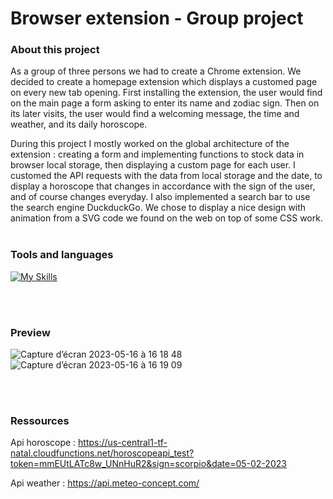 # Browser extension - Group project

### About this project

As a group of three persons we had to create a Chrome extension. 
We decided to create a homepage extension which displays a customed page on every new tab opening.
First installing the extension, the user would find on the main page a form asking to enter its name and zodiac sign. 
Then on its later visits, the user would find a welcoming message, the time and weather, and its daily horoscope. 

During this project I mostly worked on the global architecture of the extension : creating a form and implementing functions to stock data in browser local storage, then displaying a custom page for each user. I customed the API requests with the data from local storage and the date, to display a horoscope that changes in accordance with the sign of the user, and of course changes everyday.
I also implemented a search bar to use the search engine DuckduckGo. 
We chose to display a nice design with animation from a SVG code we found on the web on top of some CSS work. 
<br>
<br>

### Tools and languages

[![My Skills](https://skillicons.dev/icons?i=js,html,css,svg,figma,git,github,vscode,postman)](https://skillicons.dev)


<br>
<br>

### Preview
![Capture d’écran 2023-05-16 à 16 18 48](https://github.com/Malena-Guallar/Group_project_Browser_extension/assets/123973678/df89c45d-ddf4-4c04-98d1-ab03ba986b45)
<br>
![Capture d’écran 2023-05-16 à 16 19 09](https://github.com/Malena-Guallar/Group_project_Browser_extension/assets/123973678/9a19ec1f-9504-4683-b6d4-f538fb6b69d4)


<br>
<br>

### Ressources

Api horoscope : https://us-central1-tf-natal.cloudfunctions.net/horoscopeapi_test?token=mmEUtLATc8w_UNnHuR2&sign=scorpio&date=05-02-2023

Api weather : https://api.meteo-concept.com/
